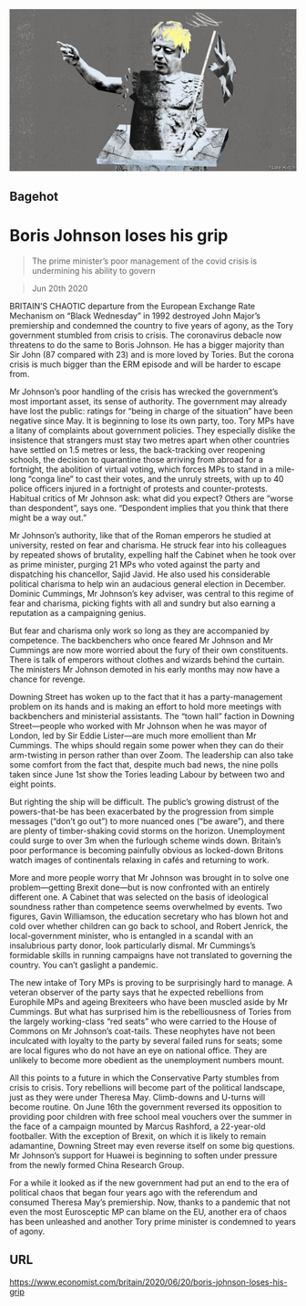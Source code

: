 ![](./images/20200620_BRD000.jpg)

## Bagehot

# Boris Johnson loses his grip

> The prime minister’s poor management of the covid crisis is undermining his ability to govern

> Jun 20th 2020

BRITAIN’S CHAOTIC departure from the European Exchange Rate Mechanism on “Black Wednesday” in 1992 destroyed John Major’s premiership and condemned the country to five years of agony, as the Tory government stumbled from crisis to crisis. The coronavirus debacle now threatens to do the same to Boris Johnson. He has a bigger majority than Sir John (87 compared with 23) and is more loved by Tories. But the corona crisis is much bigger than the ERM episode and will be harder to escape from.

Mr Johnson’s poor handling of the crisis has wrecked the government’s most important asset, its sense of authority. The government may already have lost the public: ratings for “being in charge of the situation” have been negative since May. It is beginning to lose its own party, too. Tory MPs have a litany of complaints about government policies. They especially dislike the insistence that strangers must stay two metres apart when other countries have settled on 1.5 metres or less, the back-tracking over reopening schools, the decision to quarantine those arriving from abroad for a fortnight, the abolition of virtual voting, which forces MPs to stand in a mile-long “conga line” to cast their votes, and the unruly streets, with up to 40 police officers injured in a fortnight of protests and counter-protests. Habitual critics of Mr Johnson ask: what did you expect? Others are “worse than despondent”, says one. “Despondent implies that you think that there might be a way out.”

Mr Johnson’s authority, like that of the Roman emperors he studied at university, rested on fear and charisma. He struck fear into his colleagues by repeated shows of brutality, expelling half the Cabinet when he took over as prime minister, purging 21 MPs who voted against the party and dispatching his chancellor, Sajid Javid. He also used his considerable political charisma to help win an audacious general election in December. Dominic Cummings, Mr Johnson’s key adviser, was central to this regime of fear and charisma, picking fights with all and sundry but also earning a reputation as a campaigning genius.

But fear and charisma only work so long as they are accompanied by competence. The backbenchers who once feared Mr Johnson and Mr Cummings are now more worried about the fury of their own constituents. There is talk of emperors without clothes and wizards behind the curtain. The ministers Mr Johnson demoted in his early months may now have a chance for revenge.

Downing Street has woken up to the fact that it has a party-management problem on its hands and is making an effort to hold more meetings with backbenchers and ministerial assistants. The “town hall” faction in Downing Street—people who worked with Mr Johnson when he was mayor of London, led by Sir Eddie Lister—are much more emollient than Mr Cummings. The whips should regain some power when they can do their arm-twisting in person rather than over Zoom. The leadership can also take some comfort from the fact that, despite much bad news, the nine polls taken since June 1st show the Tories leading Labour by between two and eight points.

But righting the ship will be difficult. The public’s growing distrust of the powers-that-be has been exacerbated by the progression from simple messages (“don’t go out”) to more nuanced ones (“be aware”), and there are plenty of timber-shaking covid storms on the horizon. Unemployment could surge to over 3m when the furlough scheme winds down. Britain’s poor performance is becoming painfully obvious as locked-down Britons watch images of continentals relaxing in cafés and returning to work.

More and more people worry that Mr Johnson was brought in to solve one problem—getting Brexit done—but is now confronted with an entirely different one. A Cabinet that was selected on the basis of ideological soundness rather than competence seems overwhelmed by events. Two figures, Gavin Williamson, the education secretary who has blown hot and cold over whether children can go back to school, and Robert Jenrick, the local-government minister, who is entangled in a scandal with an insalubrious party donor, look particularly dismal. Mr Cummings’s formidable skills in running campaigns have not translated to governing the country. You can’t gaslight a pandemic.

The new intake of Tory MPs is proving to be surprisingly hard to manage. A veteran observer of the party says that he expected rebellions from Europhile MPs and ageing Brexiteers who have been muscled aside by Mr Cummings. But what has surprised him is the rebelliousness of Tories from the largely working-class “red seats” who were carried to the House of Commons on Mr Johnson’s coat-tails. These neophytes have not been inculcated with loyalty to the party by several failed runs for seats; some are local figures who do not have an eye on national office. They are unlikely to become more obedient as the unemployment numbers mount.

All this points to a future in which the Conservative Party stumbles from crisis to crisis. Tory rebellions will become part of the political landscape, just as they were under Theresa May. Climb-downs and U-turns will become routine. On June 16th the government reversed its opposition to providing poor children with free school meal vouchers over the summer in the face of a campaign mounted by Marcus Rashford, a 22-year-old footballer. With the exception of Brexit, on which it is likely to remain adamantine, Downing Street may even reverse itself on some big questions. Mr Johnson’s support for Huawei is beginning to soften under pressure from the newly formed China Research Group.

For a while it looked as if the new government had put an end to the era of political chaos that began four years ago with the referendum and consumed Theresa May’s premiership. Now, thanks to a pandemic that not even the most Eurosceptic MP can blame on the EU, another era of chaos has been unleashed and another Tory prime minister is condemned to years of agony.

## URL

https://www.economist.com/britain/2020/06/20/boris-johnson-loses-his-grip

